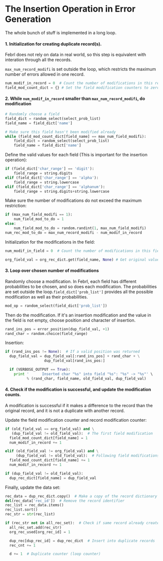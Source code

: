 # The Insertion Operation in Error Generation

The whole bunch of stuff is implemented in a long loop.

#### 1. Initialization for creating duplicate record(s). 

Febrl does not rely on data in real world, so this step is equivalent with interation through all the records.

`max_num_record_modifi` is set outside the loop, which restricts the maximum number of errors allowed in one record.

```python
num_modif_in_record = 0  # Count the number of modifications in this record
field_mod_count_dict = {} # Set the field modification counters to zero for all fields
```
#### 2. While `num_modif_in_record` smaller than `max_num_record_modifi`, do modification
```python
# Randomly choose a field
field_dict = random_select(select_prob_list)
field_name = field_dict['name']

# Make sure this field hasn't been modified already
while (field_mod_count_dict[field_name] == max_num_field_modifi):
    field_dict = random_select(select_prob_list)
    field_name = field_dict['name']
```
Define the valid values for each field (This is important for the insertion operation):
```python
if (field_dict['char_range'] == 'digit'):
    field_range = string.digits
elif (field_dict['char_range'] == 'alpha'):
    field_range = string.lowercase
elif (field_dict['char_range'] == 'alphanum'):
    field_range = string.digits+string.lowercase
```
Make sure the number of modifications do not exceed the maximum restriction:
```python
if (max_num_field_modifi == 1):
    num_field_mod_to_do = 1
else:
    num_field_mod_to_do = random.randint(1, max_num_field_modifi)
num_rec_mod_to_do = max_num_record_modifi - num_modif_in_record
```
Initialization for the modifications in the field:
```python
num_modif_in_field = 0  # Count the number of modifications in this field

org_field_val = org_rec_dict.get(field_name, None) # Get original value
```
#### 3. Loop over chosen number of modifications
Randomly choose a modification. In Febrl, each field has different probabilities to be chosen, and so does each modification.
The probabilities are set outside the loop.`field_dict['prob_list']` provides all the possible modification 
as well as their probabilities.
```python
mod_op = random_select(field_dict['prob_list'])
```
Then do the modification. If it's an insertion modification and the value in the field is not empty,
choose position and character of insertion.
```python
rand_ins_pos = error_position(dup_field_val, +1)
rand_char = random.choice(field_range)
```
Insertion:
```python
if (rand_ins_pos != None):  # If a valid position was returned
  dup_field_val = dup_field_val[:rand_ins_pos] + rand_char + \
                  dup_field_val[rand_ins_pos:]

  if (VERBOSE_OUTPUT == True):
    print '      Inserted char "%s" into field "%s": "%s" -> "%s"' \
          % (rand_char, field_name, old_field_val, dup_field_val)
```
#### 4. Check if the modification is successful, and update the modification counts.
A modification is successful if it makes a difference to the record than the original record, and it is not a duplicate with 
another record.

Update the field modification counter and record modification counter:
```python
if (old_field_val == org_field_val) and \
   (dup_field_val != old_field_val):  # The first field modification
  field_mod_count_dict[field_name] = 1
  num_modif_in_record += 1

elif (old_field_val != org_field_val) and \
     (dup_field_val != old_field_val):  # Following field modifications
  field_mod_count_dict[field_name] += 1
  num_modif_in_record += 1

if (dup_field_val != old_field_val):
  dup_rec_dict[field_name] = dup_field_val
```
Finally, update the data set:
```python
rec_data = dup_rec_dict.copy()  # Make a copy of the record dictionary
del(rec_data['rec_id'])  # Remove the record identifier
rec_list = rec_data.items()
rec_list.sort()
rec_str = str(rec_list)

if (rec_str not in all_rec_set):  # Check if same record already created
  all_rec_set.add(rec_str)
  org_rec_used[org_rec_id] = 1

  dup_rec[dup_rec_id] = dup_rec_dict  # Insert into duplicate records
  rec_cnt += 1

  d += 1  # Duplicate counter (loop counter)
```
